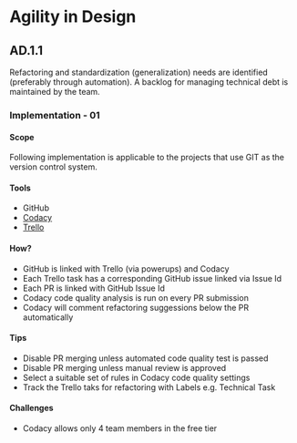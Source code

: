 Agility in Design
=================

## AD.1.1

Refactoring and standardization (generalization) needs are identified (preferably through automation). A backlog for managing technical debt is maintained by the team.

### Implementation - 01

#### Scope
Following implementation is applicable to the projects that use GIT as the version control system. 

#### Tools
- GitHub
- [Codacy](https://www.codacy.com/)
- [Trello](https://trello.com/)

#### How?
- GitHub is linked with Trello (via powerups) and Codacy
- Each Trello task has a corresponding GitHub issue linked via Issue Id
- Each PR is linked with GitHub Issue Id 
- Codacy code quality analysis is run on every PR submission
- Codacy will comment refactoring suggessions below the PR automatically 

#### Tips
- Disable PR merging unless automated code quality test is passed
- Disable PR merging unless manual review is approved
- Select a suitable set of rules in Codacy code quality settings
- Track the Trello taks for refactoring with Labels e.g. Technical Task 

#### Challenges
- Codacy allows only 4 team members in the free tier 
